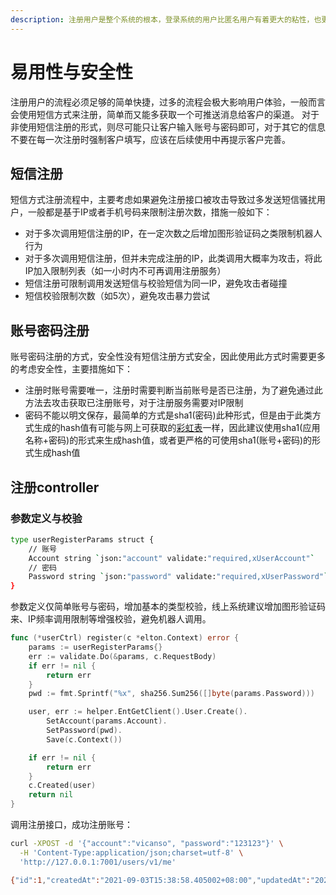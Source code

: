 ```yaml
---
description: 注册用户是整个系统的根本，登录系统的用户比匿名用户有着更大的粘性，也更大可能为系统的深度使用者
---
```


# 易用性与安全性

注册用户的流程必须足够的简单快捷，过多的流程会极大影响用户体验，一般而言会使用短信方式来注册，简单而又能多获取一个可推送消息给客户的渠道。
对于非使用短信注册的形式，则尽可能只让客户输入账号与密码即可，对于其它的信息不要在每一次注册时强制客户填写，应该在后续使用中再提示客户完善。

## 短信注册

短信方式注册流程中，主要考虑如果避免注册接口被攻击导致过多发送短信骚扰用户，一般都是基于IP或者手机号码来限制注册次数，措施一般如下：

- 对于多次调用短信注册的IP，在一定次数之后增加图形验证码之类限制机器人行为
- 对于多次调用短信注册，但并未完成注册的IP，此类调用大概率为攻击，将此IP加入限制列表（如一小时内不可再调用注册服务）
- 短信注册可限制调用发送短信与校验短信为同一IP，避免攻击者碰撞
- 短信校验限制次数（如5次），避免攻击暴力尝试

## 账号密码注册

账号密码注册的方式，安全性没有短信注册方式安全，因此使用此方式时需要更多的考虑安全性，主要措施如下：

- 注册时账号需要唯一，注册时需要判断当前账号是否已注册，为了避免通过此方法去攻击获取已注册账号，对于注册服务需要对IP限制
- 密码不能以明文保存，最简单的方式是sha1(密码)此种形式，但是由于此类方式生成的hash值有可能与网上可获取的[彩虹表](https://zh.wikipedia.org/wiki/%E5%BD%A9%E8%99%B9%E8%A1%A8)一样，因此建议使用sha1(应用名称+密码)的形式来生成hash值，或者更严格的可使用sha1(账号+密码)的形式生成hash值

## 注册controller

### 参数定义与校验

```bash
type userRegisterParams struct {
	// 账号
	Account string `json:"account" validate:"required,xUserAccount"`
	// 密码
	Password string `json:"password" validate:"required,xUserPassword"`
}
```

参数定义仅简单账号与密码，增加基本的类型校验，线上系统建议增加图形验证码来、IP频率调用限制等增强校验，避免机器人调用。

```go
func (*userCtrl) register(c *elton.Context) error {
	params := userRegisterParams{}
	err := validate.Do(&params, c.RequestBody)
	if err != nil {
		return err
	}
	pwd := fmt.Sprintf("%x", sha256.Sum256([]byte(params.Password)))

	user, err := helper.EntGetClient().User.Create().
		SetAccount(params.Account).
		SetPassword(pwd).
		Save(c.Context())

	if err != nil {
		return err
	}
	c.Created(user)
	return nil
}
```

调用注册接口，成功注册账号：

```bash
curl -XPOST -d '{"account":"vicanso", "password":"123123"}' \
  -H 'Content-Type:application/json;charset=utf-8' \
  'http://127.0.0.1:7001/users/v1/me'

{"id":1,"createdAt":"2021-09-03T15:38:58.405002+08:00","updatedAt":"2021-09-03T15:38:58.405003+08:00","account":"vicanso"}
```